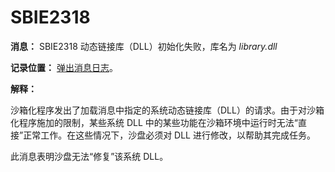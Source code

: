# SBIE2318

**消息：** SBIE2318 动态链接库（DLL）初始化失败，库名为 _library.dll_

**记录位置：** [弹出消息日志](PopupMessageLog.md)。

**解释：**

沙箱化程序发出了加载消息中指定的系统动态链接库（DLL）的请求。由于对沙箱化程序施加的限制，某些系统 DLL 中的某些功能在沙箱环境中运行时无法“直接”正常工作。在这些情况下，沙盘必须对 DLL 进行修改，以帮助其完成任务。

此消息表明沙盘无法“修复”该系统 DLL。
